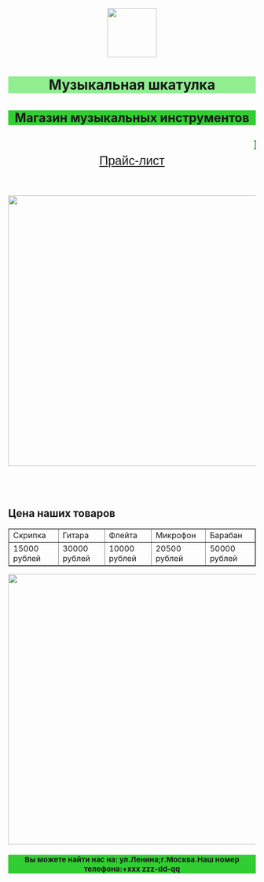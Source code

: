 <html>
        <main>
        <header>
            <div>
 <div>
  <a href="ссылка_на_главную">
   <img src="https://klike.net/uploads/posts/2022-11/1667801816_3-18.png" width="100px" height="100px" />
  </a>
 </div>
</div> 
    <h1 style="text-align:center;background:lightgreen;
 front-family: verdana">Музыкальная шкатулка</h1>
    <h2 style="text-align:center;background:limegreen
    ;font-size:25px">Магазин музыкальных инструментов</h2>
    <marquee style="color: green; font-size: 25px; font-weight: bolder; line-height: 150%; text-shadow: #000000 0px 1px 1px;font-family: garamond">Из наслаждений жизни одной любви музы́ка уступает. Но и любовь— мелодия… А. С. Пушкин</marquee>  
    <a href="#прайс-лист" style="text-align:center;font-family:sans-serif;font-size:25px">Прайс-лист</a>
        </header>  
                <main>
        <img src="https://wow-emotion.ru/wp-content/uploads/mk_igri_na_muz_instrumentah.jpg" width="1500px" height="550px" />                </main>
        </main>
        <h2 style="font-family;font-size:60px;"В нашем магазине вы найдете много музыкальных инструментов"h2> 
                        <h2 id="прайс-лист">Цена наших товаров</h2>      
                <table border="1">
                    <tr>
                        <td>Скрипка</td>
                        <td>Гитара</td>
                        <td>Флейта</td>
                        <td>Микрофон</td>
                        <td>Барабан</td>
                    </tr>
                    <tr>
                        <td>15000 рублей</td> 
                        <td>30000 рублей</td>
                        <td>10000 рублей</td>
                        <td>20500 рублей</td>
                        <td>50000 рублей</td>
                    </tr>
                </table>
                 <img src="https://express-china.ru/upload/iblock/7e7/maxresdefault.jpg" width="1500px" height="550px" >
                    <footer>
        <h2 style="background:limegreen;text-align:center;font-size:15px;      front-family:verdana.">Вы можете найти нас на: ул.Ленина;г.Москва.Наш номер  телефона:+xxx zzz-dd-qq</h2>
                    </footer>
</html>

